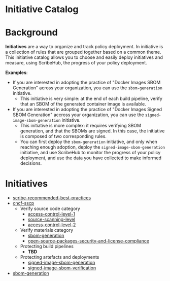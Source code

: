# Initiative Catalog

# Background

**Initiatives** are a way to organize and track policy deployment. In initiative is a collection of rules that are grouped together based on a common theme. This initiative catalog allows you to choose and easily deploy initiatives and measure, using ScribeHub, the progress of your policy deployment.

**Examples**: 
* If you are interested in adopting the practice of "Docker Images SBOM Generation" across your organization, you can use the `sbom-generation` initiative.
    * This initiative is very simple: at the end of each build pipeline, verify that an SBOM of the generated container image is available.
* If you are interested in adopting the practice of "Docker Images Signed SBOM Generation" accross your organization, you can use the `signed-image-sbom-generation` initiative.
    * This initiative is more complex: it requires verifying SBOM generation, and that the SBOMs are signed. In this case, the initiative is composed of two corresponding rules.
    * You can first deploy the `sbom-generation` initiative, and only when reaching enough adoption, deploy the `signed-image-sbom-generation` initiative, and use ScribeHub to monitor the progress of your policy deployment, and use the data you have collected to make informed decisions.

# Initiatives

* [scribe-recommended-best-practices](scribe-recommended-best-practices/README.md)
* [cncf-sscp](cncf-sscp/README.md)
    * Verify source code category
        * [access-control-level-1](cncf-sscp/access-control-level-1/README.md)
        * [source-scanning-level](cncf-sscp/source-scanning-level-1/README.md)
        * [access-control-level-2](cncf-sscp/access-control-level-2/README.md)
    * Verify materials category
        * [sbom-generation](cncf-sscp/sbom-generation/README.md)
        * [open-source-packages-security-and-license-compliance](cncf-sscp/open-source-packages-security-and-license-compliance/README.md)
    * Protecting build pipelines
        * **TBD**
    * Protecting artefacts and deployments
        * [signed-image-sbom-generation](signed-image-sbom-generation/README.md)
        * [signed-image-sbom-verification](signed-image-sbom-verification/README.md)
* [sbom-generation](sbom-generation/README.md)

